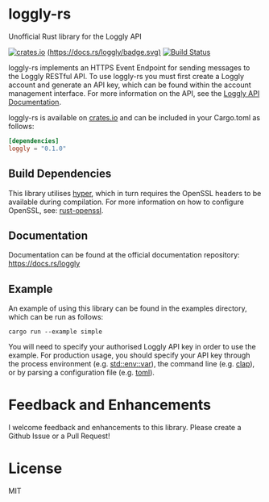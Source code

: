# loggly-rs
Unofficial Rust library for the Loggly API

[![crates.io](http://meritbadge.herokuapp.com/loggly)](https://crates.io/crates/loggly)
[(https://docs.rs/loggly/badge.svg)](https://docs.rs/loggly)
[![Build Status](https://travis-ci.org/pastoraleman/loggly-rs.svg?branch=master)](https://travis-ci.org/pastoraleman/loggly-rs)

loggly-rs implements an HTTPS Event Endpoint for sending messages to the Loggly RESTful API.
To use loggly-rs you must first create a Loggly account and generate an API key, which can be found within the account management interface. For more information on the API, see the [Loggly API Documentation](https://www.loggly.com/docs/http-endpoint/).

loggly-rs is available on [crates.io](https://crates.io/crates/loggly) and can be included in your Cargo.toml as follows:

```toml
[dependencies]
loggly = "0.1.0"
```

## Build Dependencies

This library utilises [hyper](https://crates.io/crates/hyper), which in turn requires the OpenSSL headers to be available during compilation. For more information on how to configure OpenSSL, see: [rust-openssl](https://github.com/sfackler/rust-openssl).

## Documentation

Documentation can be found at the official documentation repository: https://docs.rs/loggly

## Example

An example of using this library can be found in the examples directory, which can be run as follows:

```shell
cargo run --example simple
```

You will need to specify your authorised Loggly API key in order to use the example. For production usage, you should specify your API key through the process environment (e.g. [std::env::var](https://doc.rust-lang.org/std/env/fn.var.html)), the command line (e.g. [clap](https://crates.io/crates/clap)), or by parsing a configuration file (e.g. [toml](https://crates.io/crates/toml)).

# Feedback and Enhancements

I welcome feedback and enhancements to this library. Please create a Github Issue or a Pull Request!

# License
MIT
